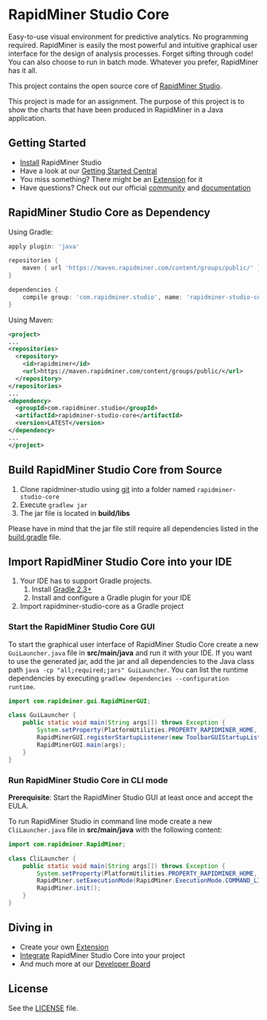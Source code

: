 RapidMiner Studio Core
=============================

Easy-to-use visual environment for predictive analytics. No programming required. RapidMiner is easily the most powerful and intuitive graphical user interface for the design of analysis processes. Forget sifting through code! You can also choose to run in batch mode. Whatever you prefer, RapidMiner has it all.

This project contains the open source core of [RapidMiner Studio](https://rapidminer.com/studio).

This project is made for an assignment. The purpose of this project is to show the charts that have been produced in RapidMiner in a Java application. 

## Getting Started

* [Install](https://rapidminer.com/products/studio/) RapidMiner Studio
* Have a look at our [Getting Started Central](https://rapidminer.com/getting-started-central/)
* You miss something? There might be an [Extension](https://marketplace.rapidminer.com) for it
* Have questions? Check out our official [community](https://community.rapidminer.com) and [documentation](https://docs.rapidminer.com)

## RapidMiner Studio Core as Dependency

Using Gradle:
```gradle
apply plugin: 'java'

repositories {
    maven { url 'https://maven.rapidminer.com/content/groups/public/' }
}

dependencies {
    compile group: 'com.rapidminer.studio', name: 'rapidminer-studio-core', version: '+'
}
```
Using Maven:
```xml
<project>
...
<repositories>
  <repository>
    <id>rapidminer</id>
    <url>https://maven.rapidminer.com/content/groups/public/</url>
  </repository>
</repositories>
...
<dependency>
  <groupId>com.rapidminer.studio</groupId>
  <artifactId>rapidminer-studio-core</artifactId>
  <version>LATEST</version>
</dependency>
...
</project>
```

## Build RapidMiner Studio Core from Source
1. Clone rapidminer-studio using [git](https://git-scm.com/) into a folder named `rapidminer-studio-core`
2. Execute `gradlew jar`
3. The jar file is located in __build/libs__

Please have in mind that the jar file still require all dependencies listed in the [build.gradle](build.gradle) file.

## Import RapidMiner Studio Core into your IDE
1. Your IDE has to support Gradle projects.
	1. Install [Gradle 2.3+](https://gradle.org/gradle-download/)
	2. Install and configure a Gradle plugin for your IDE
2. Import rapidminer-studio-core as a Gradle project

### Start the RapidMiner Studio Core GUI

To start the graphical user interface of RapidMiner Studio Core create a new `GuiLauncher.java` file in __src/main/java__ and run it with your IDE. If you want to use the generated jar, add the jar and all dependencies to the Java class path `java -cp "all;required;jars" GuiLauncher`. You can list the runtime dependencies by executing `gradlew dependencies --configuration runtime`.

```java
import com.rapidminer.gui.RapidMinerGUI;

class GuiLauncher {
	public static void main(String args[]) throws Exception {
		System.setProperty(PlatformUtilities.PROPERTY_RAPIDMINER_HOME, Paths.get("").toAbsolutePath().toString());
		RapidMinerGUI.registerStartupListener(new ToolbarGUIStartupListener());
		RapidMinerGUI.main(args);
	}
}
```

### Run RapidMiner Studio Core in CLI mode

**Prerequisite**: Start the RapidMiner Studio GUI at least once and accept the EULA.

To run RapidMiner Studio in command line mode create a new `CliLauncher.java` file in __src/main/java__ with the following content:

```java
import com.rapidminer.RapidMiner;

class CliLauncher {
	public static void main(String args[]) throws Exception {
		System.setProperty(PlatformUtilities.PROPERTY_RAPIDMINER_HOME, Paths.get("").toAbsolutePath().toString());
		RapidMiner.setExecutionMode(RapidMiner.ExecutionMode.COMMAND_LINE);
		RapidMiner.init();
	}
}
```

## Diving in

* Create your own [Extension](https://docs.rapidminer.com/latest/developers/creating-your-own-extension/)
* [Integrate](https://community.rapidminer.com/t5/Become-a-RapidMiner-Developer/Frequently-Asked-Questions-Development/m-p/19782) RapidMiner Studio Core into your project
* And much more at our [Developer Board](https://community.rapidminer.com/t5/Become-a-RapidMiner-Developer/bd-p/BARDDBoard)

## License

See the [LICENSE](LICENSE) file.
